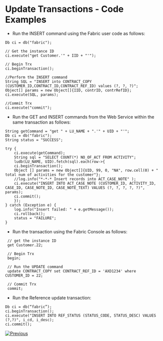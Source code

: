 # Update Transactions - Code Examples

* Run the  INSERT command using the Fabric user code as follows:

~~~
Db ci = db("fabric");

// Get the instance ID 
ci.execute("get Customer.'" + IID + "'");

// Begin Trx
ci.beginTransaction();

//Perform the INSERT command
String SQL = "INSERT into CONTRACT_COPY (CUSTOMER_ID,CONTRACT_ID,CONTRACT_REF_ID) values (?, ?, ?)";
Object[] params = new Object[]{IID, contrID, contrRefID};
ci.execute(SQL, params);

//Commit Trx
ci.execute("commit");
~~~



* Run the GET and INSERT commands from the Web Service within the same transaction as follows:

~~~
String getCommand = "get " + LU_NAME + ".'" + UID + "'";
Db ci = db("fabric");
String status = "SUCCESS";

try {
    ci.execute(getCommand);         	
    String sql = "SELECT COUNT(*) NO_OF_ACT FROM ACTIVITY";	
    ludb(LU_NAME, UID).fetch(sql).each(row->{
	ci.beginTransaction();
	Object [] params = new Object[]{UID, 99, 0, "NA", row.cell(0) + " total num of activities for the customer"};
	//log.info("*-*-* Insert records into ACT_CASE_NOTE" );
	ci.execute("INSERT INTO ACT_CASE_NOTE (CUSTOMER_ID, ACTIVITY_ID, CASE_ID, CASE_NOTE_ID, CASE_NOTE_TEXT) VALUES (?, ?, ?, ?, ?)", params);
	ci.commit();
    });		
} catch (Exception e) {
    log.info("Insert failed: " + e.getMessage());
    ci.rollback();
    status = "FAILURE";	
}
~~~



* Run the transaction using the Fabric Console as follows:

~~~
 // get the instance ID  
 get Customer.22;
	
 // Begin Trx
 begin;

 // Run the UPDATE command
 update CONTRACT_COPY set CONTRACT_REF_ID = 'AXD1234' where CUSTOMER_ID = 22;	
    
 // Commit Trx
 commit;
~~~



- Run the Reference update transaction:

~~~
Db ci = db(“fabric”);
ci.beginTransaction(); 
ci.execute("INSERT INTO REF_STATUS (STATUS_CODE, STATUS_DESC) VALUES (?,?)", i_cd, i_desc);
ci.commit();
~~~





[![Previous](/articles/images/Previous.png)](/articles/23_fabric_transactions/02_fabric_transactions.md)
